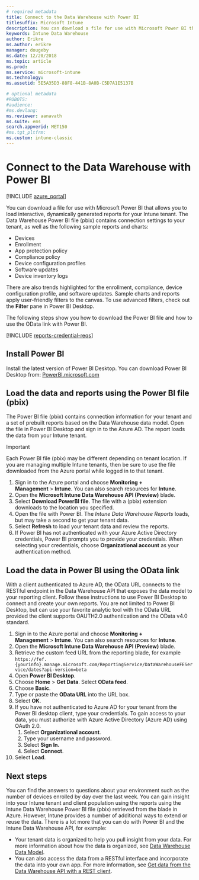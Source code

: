 ```yaml
---
# required metadata
title: Connect to the Data Warehouse with Power BI
titlesuffix: Microsoft Intune
description: You can download a file for use with Microsoft Power BI that allows you to load interactive, dynamically generated reports for your Microsoft Intune tenant.
keywords: Intune Data Warehouse
author: Erikre
ms.author: erikre
manager: dougeby
ms.date: 12/20/2018
ms.topic: article
ms.prod:
ms.service: microsoft-intune
ms.technology:
ms.assetid: 5E5A35D3-88F8-441B-8A0B-C5D7A1E5137B

# optional metadata
#ROBOTS:
#audience:
#ms.devlang:
ms.reviewer: aanavath
ms.suite: ems
search.appverid: MET150
#ms.tgt_pltfrm:
ms.custom: intune-classic
---
```


# Connect to the Data Warehouse with Power BI

[!INCLUDE [azure_portal](./includes/azure_portal.md)]

You can download a file for use with Microsoft Power BI that allows you to load interactive, dynamically generated reports for your Intune tenant. The Data Warehouse Power BI file (pbix) contains connection settings to your tenant, as well as the following sample reports and charts:  

  -  Devices
  -  Enrollment
  -  App protection policy
  -  Compliance policy
  -  Device configuration profiles
  -  Software updates
  -  Device inventory logs

There are also trends highlighted for the enrollment, compliance, device configuration profile, and software updates. Sample charts and reports apply user-friendly filters to the canvas. To use advanced filters, check out the **Filter** pane in Power BI Desktop.

The following steps show you how to download the Power BI file and how to use the OData link with Power BI.

[!INCLUDE [reports-credential-reqs](./includes/reports-credential-reqs.md)]

## Install Power BI

Install the latest version of Power BI Desktop. You can download Power BI Desktop from: [PowerBI.microsoft.com](https://powerbi.microsoft.com/desktop)

## Load the data and reports using the Power BI file (pbix)

The Power BI file (pbix) contains connection information for your tenant and a set of prebuilt reports based on the Data Warehouse data model. Open the file in Power BI Desktop and sign in to the Azure AD. The report loads the data from your Intune tenant.

> [!Important]  
> Each Power BI file (pbix) may be different depending on tenant location. If you are managing multiple Intune tenants, then be sure to use the file downloaded from the Azure portal while logged in to that tenant.  

1.  Sign in to the Azure portal and choose **Monitoring + Management** > **Intune**. You can also search resources for **Intune**.  
2.  Open the **Microsoft Intune Data Warehouse API (Preview)** blade.
3.  Select **Download PowerBI file**. The file with a (pbix) extension downloads to the location you specified.
4.  Open the file with Power BI. The *Intune Data Warehouse Reports* loads, but may take a second to get your tenant data.
5.  Select **Refresh** to load your tenant data and review the reports.
6.  If Power BI has not authenticated with your Azure Active Directory credentials, Power BI prompts you to provide your credentials. When selecting your credentials, choose **Organizational account** as your authentication method.

## Load the data in Power BI using the OData link

With a client authenticated to Azure AD, the OData URL connects to the RESTful endpoint in the Data Warehouse API that exposes the data model to your reporting client. Follow these instructions to use Power BI Desktop to connect and create your own reports. You are not limited to Power BI Desktop, but can use your favorite analytic tool with the OData URL provided the client supports OAUTH2.0 authentication and the OData v4.0 standard.

1.  Sign in to the Azure portal and choose **Monitoring + Management** > **Intune**. You can also search resources for **Intune**.  
2.  Open the **Microsoft Intune Data Warehouse API (Preview)** blade.
3. Retrieve the custom feed URL from the reporting blade, for example `https://fef.{yourinfo}.manage.microsoft.com/ReportingService/DataWarehouseFEService/dates?api-version=beta`
4. Open **Power BI Desktop**.
5. Choose **Home** > **Get Data**. Select **OData feed**.
6. Choose **Basic**.
7. Type or paste the **OData URL** into the URL box.
8. Select **OK**.
9. If you have not authenticated to Azure AD for your tenant from the Power BI desktop client, type your credentials. To gain access to your data, you must authorize with Azure Active Directory (Azure AD) using OAuth 2.0.  
    1.  Select **Organizational account**.  
    2.  Type your username and password.  
    3.  Select **Sign In.**  
    4.  Select **Connect**.  
10. Select **Load**.

## Next steps

You can find the answers to questions about your environment such as the number of devices enrolled by day over the last week. You can gain insight into your Intune tenant and client population using the reports using the Intune Data Warehouse Power BI file (pbix) retrieved from the blade in Azure. However, Intune provides a number of additional ways to extend or reuse the data. There is a lot more that you can do with Power BI and the Intune Data Warehouse API, for example:

<!-- -  You can use Power BI Desktop to create additional report types with your data. For example, you could create a custom chart representing the ratio of device manufactures in your enterprise. For more information about creating custom reports with Power BI and the Intune Data Warehouse, see `BLOG POST ON POWER BI`. -->
 -  Your tenant data is organized to help you pull insight from your data. For more information about how the data is organized, see [Data Warehouse Data Model](reports-ref-data-model.md).
 -  You can also access the data from a RESTful interface and incorporate the data into your own app. For more information, see [Get data from the Data Warehouse API with a REST client](reports-proc-data-rest.md).
